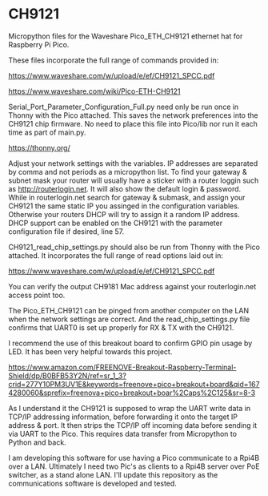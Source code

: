 # CH9121
Micropython files for the Waveshare Pico_ETH_CH9121 ethernet hat for Raspberry Pi Pico.

These files incorporate the full range of commands provided in:

https://www.waveshare.com/w/upload/e/ef/CH9121_SPCC.pdf

https://www.waveshare.com/wiki/Pico-ETH-CH9121

Serial_Port_Parameter_Configuration_Full.py need only be run once in Thonny with the Pico attached. This saves the network preferences into the CH9121 chip firmware. No need to place this file into Pico/lib nor run it each time as part of main.py.

https://thonny.org/

Adjust your network settings with the variables. IP addresses are separated by comma and not periods as a micropython list. To find your gateway & subnet mask your router will usually have a sticker with a router loggin such as http://routerlogin.net. It will also show the default login & password. While in routerlogin.net search for gateway & submask, and assign your CH9121 the same static IP you assinged in the configuration variables. Otherwise your routers DHCP will try to assign it a random IP address. DHCP support can be enabled on the CH9121 with the parameter configuration file if desired, line 57. 

CH9121_read_chip_settings.py should also be run from Thonny with the Pico attached. It incorporates the full range of read options laid out in:

https://www.waveshare.com/w/upload/e/ef/CH9121_SPCC.pdf

You can verify the output CH9181 Mac address against your routerlogin.net access point too.

The Pico_ETH_CH9121 can be pinged from another computer on the LAN when the network settings are correct. And the read_chip_settings.py file confirms that UART0 is set up properly for RX & TX with the CH9121.

I recommend the use of this breakout board to confirm GPIO pin usage by LED. It has been very helpful towards this project.

https://www.amazon.com/FREENOVE-Breakout-Raspberry-Terminal-Shield/dp/B0BFB53Y2N/ref=sr_1_3?crid=277Y10PM3UV1E&keywords=freenove+pico+breakout+board&qid=1674280060&sprefix=freenova+pico+breakout+boar%2Caps%2C125&sr=8-3

As I understand it the CH9121 is supposed to wrap the UART write data in TCP/IP addressing information, before forwarding it onto the target IP address & port. It then strips the TCP/IP off incoming data before sending it via UART to the Pico. This requires data transfer from Micropython to Python and back. 

I am developing this software for use having a Pico communicate to a Rpi4B over a LAN. Ultimately I need two Pic's as clients to a Rpi4B server over PoE switcher, as a stand alone LAN. I'll update this repository as the communications software is developed and tested. 
